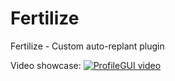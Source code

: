 # Fertilize
Fertilize - Custom auto-replant plugin

Video showcase:
[![ProfileGUI video](https://img.youtube.com/vi/xSy2O7LRxOY/maxresdefault.jpg)](https://youtu.be/xSy2O7LRxOY)
